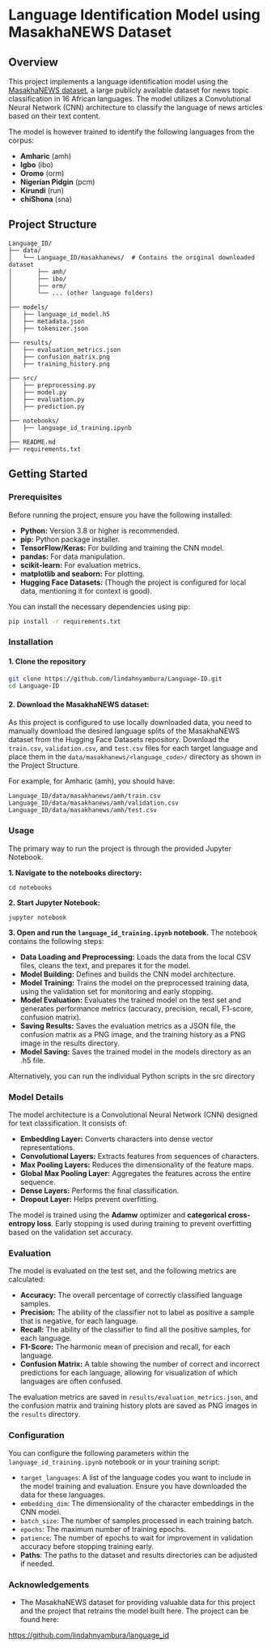 # Language Identification Model using MasakhaNEWS Dataset

## Overview

This project implements a language identification model using the [MasakhaNEWS dataset](https://huggingface.co/datasets/masakhane/masakhanews), a large publicly available dataset for news topic classification in 16 African languages. The model utilizes a Convolutional Neural Network (CNN) architecture to classify the language of news articles based on their text content.


The model is however trained to identify the following languages from the corpus:

- **Amharic** (amh)
- **Igbo** (ibo)
- **Oromo** (orm)
- **Nigerian Pidgin** (pcm)
- **Kirundi**  (run)
- **chiShona**  (sna)


## Project Structure
```
Language_ID/
├── data/
│   └── Language_ID/masakhanews/  # Contains the original downloaded dataset
│       ├── amh/
│       ├── ibo/
│       ├── orm/
│       └── ... (other language folders)
│
├── models/
│   ├── language_id_model.h5
│   ├── metadata.json         
│   ├── tokenizer.json   
│
├── results/
│   ├── evaluation_metrics.json 
│   ├── confusion_matrix.png 
│   ├── training_history.png    
│
├── src/
│   ├── preprocessing.py  
│   ├── model.py          
│   ├── evaluation.py     
│   ├── prediction.py  
│
├── notebooks/
│   ├── language_id_training.ipynb
│
├── README.md    
├── requirements.txt 
```

## Getting Started

### Prerequisites

Before running the project, ensure you have the following installed:

* **Python:** Version 3.8 or higher is recommended.
* **pip:** Python package installer.
* **TensorFlow/Keras:** For building and training the CNN model.
* **pandas:** For data manipulation.
* **scikit-learn:** For evaluation metrics.
* **matplotlib and seaborn:** For plotting.
* **Hugging Face Datasets:** (Though the project is configured for local data, mentioning it for context is good).


You can install the necessary dependencies using pip:

```bash
pip install -r requirements.txt
```

### Installation
#### 1. Clone the repository
```bash
git clone https://github.com/lindahnyambura/Language-ID.git
cd Language-ID
```

#### 2. Download the MasakhaNEWS dataset:

As this project is configured to use locally downloaded data, you need to manually download the desired language splits of the MasakhaNEWS dataset from the Hugging Face Datasets repository. Download the ```train.csv```, ```validation.csv```, and ```test.csv``` files for each target language and place them in the ```data/masakhanews/<language_code>/``` directory as shown in the Project Structure.

For example, for Amharic (amh), you should have:
```
Language_ID/data/masakhanews/amh/train.csv
Language_ID/data/masakhanews/amh/validation.csv
Language_ID/data/masakhanews/amh/test.csv
```

### Usage

The primary way to run the project is through the provided Jupyter Notebook.

**1. Navigate to the notebooks directory:**
```
cd notebooks
```

**2. Start Jupyter Notebook:**
```
jupyter notebook
```

**3. Open and run the ```language_id_training.ipynb``` notebook.**
The notebook contains the following steps:

- **Data Loading and Preprocessing:** Loads the data from the local CSV files, cleans the text, and prepares it for the model.
- **Model Building:** Defines and builds the CNN model architecture.
- **Model Training:** Trains the model on the preprocessed training data, using the validation set for monitoring and early stopping.
- **Model Evaluation:** Evaluates the trained model on the test set and generates performance metrics (accuracy, precision, recall, F1-score, confusion matrix).
- **Saving Results:** Saves the evaluation metrics as a JSON file, the confusion matrix as a PNG image, and the training history as a PNG image in the results directory.
- **Model Saving:** Saves the trained model in the models directory as an .h5 file.

Alternatively, you can run the individual Python scripts in the src directory


### Model Details

The model architecture is a Convolutional Neural Network (CNN) designed for text classification. It consists of:

- **Embedding Layer:** Converts characters into dense vector representations.
- **Convolutional Layers:** Extracts features from sequences of characters.
- **Max Pooling Layers:** Reduces the dimensionality of the feature maps.
- **Global Max Pooling Layer:** Aggregates the features across the entire sequence.
- **Dense Layers:** Performs the final classification.
- **Dropout Layer:** Helps prevent overfitting.

The model is trained using the **Adamw** optimizer and **categorical cross-entropy loss**. Early stopping is used during training to prevent overfitting based on the validation set accuracy.


### Evaluation
The model is evaluated on the test set, and the following metrics are calculated:

- **Accuracy:** The overall percentage of correctly classified language samples.
- **Precision:** The ability of the classifier not to label as positive a sample that is negative, for each language.
- **Recall:** The ability of the classifier to find all the positive samples, for each language.
- **F1-Score:** The harmonic mean of precision and recall, for each language.
- **Confusion Matrix:** A table showing the number of correct and incorrect predictions for each language, allowing for visualization of which languages are often confused.


The evaluation metrics are saved in ```results/evaluation_metrics.json```, and the confusion matrix and training history plots are saved as PNG images in the ```results``` directory.

### Configuration
You can configure the following parameters within the ```language_id_training.ipynb``` notebook or in your training script:

- ```target_languages```: A list of the language codes you want to include in the model training and evaluation. Ensure you have downloaded the data for these languages.
- ```embedding_dim```: The dimensionality of the character embeddings in the CNN model.
- ```batch_size```: The number of samples processed in each training batch.
- ```epochs```: The maximum number of training epochs.
- ```patience```: The number of epochs to wait for improvement in validation accuracy before stopping training early.
- **Paths**: The paths to the dataset and results directories can be adjusted if needed.

### Acknowledgements

- The MasakhaNEWS dataset for providing valuable data for this project and the project that retrains the model built here. The project can be found here:


https://github.com/lindahnyambura/language_id 
